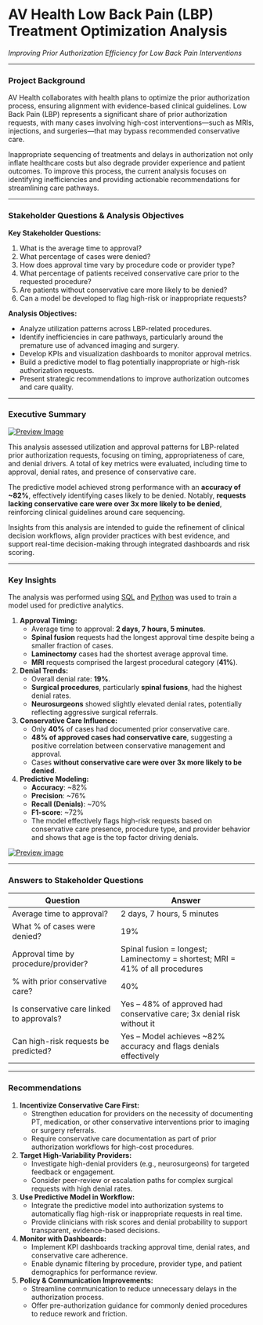 # AV Health Low Back Pain (LBP) Treatment Optimization Analysis

*Improving Prior Authorization Efficiency for Low Back Pain Interventions*

---

### **Project Background**

AV Health collaborates with health plans to optimize the prior authorization process, ensuring alignment with evidence-based clinical guidelines. Low Back Pain (LBP) represents a significant share of prior authorization requests, with many cases involving high-cost interventions—such as MRIs, injections, and surgeries—that may bypass recommended conservative care.

Inappropriate sequencing of treatments and delays in authorization not only inflate healthcare costs but also degrade provider experience and patient outcomes. To improve this process, the current analysis focuses on identifying inefficiencies and providing actionable recommendations for streamlining care pathways.

---

### **Stakeholder Questions & Analysis Objectives**

**Key Stakeholder Questions:**

1. What is the average time to approval?
2. What percentage of cases were denied?
3. How does approval time vary by procedure code or provider type?
4. What percentage of patients received conservative care prior to the requested procedure?
5. Are patients without conservative care more likely to be denied?
6. Can a model be developed to flag high-risk or inappropriate requests?

**Analysis Objectives:**

- Analyze utilization patterns across LBP-related procedures.
- Identify inefficiencies in care pathways, particularly around the premature use of advanced imaging and surgery.
- Develop KPIs and visualization dashboards to monitor approval metrics.
- Build a predictive model to flag potentially inappropriate or high-risk authorization requests.
- Present strategic recommendations to improve authorization outcomes and care quality.

---

### **Executive Summary**

[![Preview Image](https://github.com/TiffanyNwanne/AV-Health-Low-Back-Pain-LBP-Utilization-Analysis/blob/main/Dashboard.png)](https://github.com/TiffanyNwanne/AV-Health-Low-Back-Pain-LBP-Utilization-Analysis/blob/main/Dashboard.png)

This analysis assessed utilization and approval patterns for LBP-related prior authorization requests, focusing on timing, appropriateness of care, and denial drivers. A total of key metrics were evaluated, including time to approval, denial rates, and presence of conservative care.

The predictive model achieved strong performance with an **accuracy of ~82%**, effectively identifying cases likely to be denied. Notably, **requests lacking conservative care were over 3x more likely to be denied**, reinforcing clinical guidelines around care sequencing.

Insights from this analysis are intended to guide the refinement of clinical decision workflows, align provider practices with best evidence, and support real-time decision-making through integrated dashboards and risk scoring.

---

### **Key Insights**
The analysis was performed using [SQL](https://github.com/TiffanyNwanne/AV-Health-Low-Back-Pain-LBP-Utilization-Analysis/blob/main/Patient%20Request%20Queries.sql) and [Python](https://github.com/TiffanyNwanne/AV-Health-Low-Back-Pain-LBP-Utilization-Analysis/blob/main/Machine%20Learning.ipynb) was used to train a model used for predictive analytics.

1. **Approval Timing:**
    - Average time to approval: **2 days, 7 hours, 5 minutes**.
    - **Spinal fusion** requests had the longest approval time despite being a smaller fraction of cases.
    - **Laminectomy** cases had the shortest average approval time.
    - **MRI** requests comprised the largest procedural category (**41%**).
2. **Denial Trends:**
    - Overall denial rate: **19%**.
    - **Surgical procedures**, particularly **spinal fusions**, had the highest denial rates.
    - **Neurosurgeons** showed slightly elevated denial rates, potentially reflecting aggressive surgical referrals.
3. **Conservative Care Influence:**
    - Only **40%** of cases had documented prior conservative care.
    - **48% of approved cases had conservative care**, suggesting a positive correlation between conservative management and approval.
    - Cases **without conservative care were over 3x more likely to be denied**.
4. **Predictive Modeling:**
    - **Accuracy**: ~82%
    - **Precision**: ~76%
    - **Recall (Denials)**: ~70%
    - **F1-score**: ~72%
    - The model effectively flags high-risk requests based on conservative care presence, procedure type, and provider behavior and shows that age is the top factor driving denials.
        
[![Preview image](https://github.com/TiffanyNwanne/AV-Health-Low-Back-Pain-LBP-Utilization-Analysis/blob/main/Machine%20Learning.png)](https://github.com/TiffanyNwanne/AV-Health-Low-Back-Pain-LBP-Utilization-Analysis/blob/main/Machine%20Learning.png)
        

---

### **Answers to Stakeholder Questions**

| **Question** | **Answer** |
| --- | --- |
| Average time to approval? | 2 days, 7 hours, 5 minutes |
| What % of cases were denied? | 19% |
| Approval time by procedure/provider? | Spinal fusion = longest; Laminectomy = shortest; MRI = 41% of all procedures |
| % with prior conservative care? | 40% |
| Is conservative care linked to approvals? | Yes – 48% of approved had conservative care; 3x denial risk without it |
| Can high-risk requests be predicted? | Yes – Model achieves ~82% accuracy and flags denials effectively |

---

### **Recommendations**

1. **Incentivize Conservative Care First:**
    - Strengthen education for providers on the necessity of documenting PT, medication, or other conservative interventions prior to imaging or surgery referrals.
    - Require conservative care documentation as part of prior authorization workflows for high-cost procedures.
2. **Target High-Variability Providers:**
    - Investigate high-denial providers (e.g., neurosurgeons) for targeted feedback or engagement.
    - Consider peer-review or escalation paths for complex surgical requests with high denial rates.
3. **Use Predictive Model in Workflow:**
    - Integrate the predictive model into authorization systems to automatically flag high-risk or inappropriate requests in real time.
    - Provide clinicians with risk scores and denial probability to support transparent, evidence-based decisions.
4. **Monitor with Dashboards:**
    - Implement KPI dashboards tracking approval time, denial rates, and conservative care adherence.
    - Enable dynamic filtering by procedure, provider type, and patient demographics for performance review.
5. **Policy & Communication Improvements:**
    - Streamline communication to reduce unnecessary delays in the authorization process.
    - Offer pre-authorization guidance for commonly denied procedures to reduce rework and friction.
